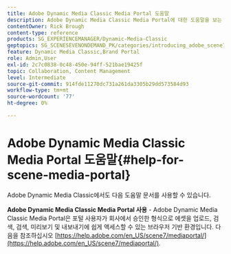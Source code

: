 ```yaml
---
title: Adobe Dynamic Media Classic Media Portal 도움말
description: Adobe Dynamic Media Classic Media Portal에 대한 도움말을 보는 방법을 알아봅니다.
contentOwner: Rick Brough
content-type: reference
products: SG_EXPERIENCEMANAGER/Dynamic-Media-Classic
geptopics: SG_SCENESEVENONDEMAND_PK/categories/introducing_adobe_scene7
feature: Dynamic Media Classic,Brand Portal
role: Admin,User
exl-id: 2c7c0838-0c48-450e-94ff-521bae19425f
topic: Collaboration, Content Management
level: Intermediate
source-git-commit: 914fde11270dc731a261da3305b29dd573584d93
workflow-type: tm+mt
source-wordcount: '77'
ht-degree: 0%

---
```


# Adobe Dynamic Media Classic Media Portal 도움말{#help-for-scene-media-portal}

Adobe Dynamic Media Classic에서도 다음 도움말 문서를 사용할 수 있습니다.

**Adobe Dynamic Media Classic Media Portal 사용** - Adobe Dynamic Media Classic Media Portal은 포털 사용자가 회사에서 승인한 형식으로 에셋을 업로드, 검색, 검색, 미리보기 및 내보내기에 쉽게 액세스할 수 있는 브라우저 기반 환경입니다. 다음을 참조하십시오 [https://help.adobe.com/en_US/scene7/mediaportal/](https://help.adobe.com/en_US/scene7/mediaportal/).

<!-- Is this topic still needed? -rb 04/22/21
 used to point to www.adobe.com/go/learn_sc7_mediaportalusing_en and http://help.adobe.com/en_US/scene7/mediaportal/-->
